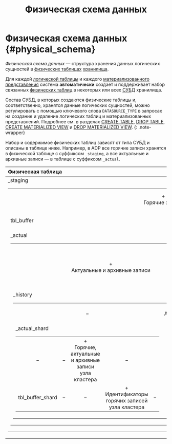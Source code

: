 ﻿---
layout: default
title: Физическая схема данных
nav_order: 10
parent: Основные понятия
grand_parent: Обзор понятий, компонентов и связей
has_children: false
has_toc: false
---

# Физическая схема данных {#physical_schema}

_Физическая схема данных_ — структура хранения данных логических сущностей в 
[физических таблицах](../physical_table/physical_table.md) [хранилища](../data_storage/data_storage.md).

Для каждой [логической таблицы](../logical_table/logical_table.md) и каждого 
[материализованного представления](../materialized_view/materialized_view.md) система 
**автоматически** создает и поддерживает набор связанных [физических таблиц](../physical_table/physical_table.md) 
в некоторых или всех [СУБД](../../../introduction/supported_DBMS/supported_DBMS.md) хранилища. 

Состав СУБД, в которых создаются физические таблицы и, соответственно, хранятся данные логических сущностей, 
можно регулировать с помощью ключевого слова `DATASOURCE_TYPE` в запросах на создание и удаление логических таблиц и 
материализованных представлений. Подробнее см. в разделах 
[CREATE TABLE](../../../reference/sql_plus_requests/CREATE_TABLE/CREATE_TABLE.md),
[DROP TABLE](../../../reference/sql_plus_requests/DROP_TABLE/DROP_TABLE.md),
[CREATE MATERIALIZED VIEW](../../../reference/sql_plus_requests/CREATE_MATERIALIZED_VIEW/CREATE_MATERIALIZED_VIEW.md) и 
[DROP MATERIALIZED VIEW](../../../reference/sql_plus_requests/DROP_MATERIALIZED_VIEW/DROP_MATERIALIZED_VIEW.md).
{: .note-wrapper}

Набор и содержимое физических таблиц зависят от типа СУБД и описаны в таблице ниже. Например, в ADP все горячие 
записи хранятся в физической таблице с суффиксом `_staging`, а все актуальные 
и архивные записи — в таблице с суффиксом `_actual`.

| Физическая таблица | ADB | ADG | ADQM | ADP
|:-|:-:|:-:|:-:|:-:
| <table>_staging | +<br>Горячие записи | +<br>Горячие записи | − | +<br>Горячие записи
| tbl_buffer | − | − | +<br>Идентификаторы горячих записей | −
| <table>_actual | +<br>Актуальные и архивные записи | +<br>Актуальные записи | +<br>Горячие, актуальные и архивные записи **всех** узлов кластера | +<br>Актуальные и архивные записи
| <table>_history | − | +<br>Архивные записи | − | −
| <table>_actual_shard | − | − | +<br>Горячие, актуальные и архивные записи узла кластера | −
| tbl_buffer_shard | − | − | +<br>Идентификаторы горячих записей узла кластера | −